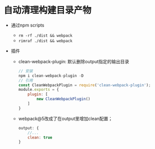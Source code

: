 # 自动清理构建目录产物

- 通过npm scripts

  - `rm -rf ./dist && webpack`
  - `rimraf ./dist && webpack`

- 插件

  - clean-webpack-plugin: 默认删除output指定的输出目录

    ```js
    // 安装
    npm i clean-webpack-plugin -D
    // 引用
    const CleanWebpackPlugin = require('clean-webpack-plugin');
    module.exports = {
        plugin: [
            new CleanWebpackPlugin()
        ]
    }
    ```

    

  - webpack@5改成了在output里增加clean配置；

    ```js
    output: {
        //...
        clean: true
    }
    ```

    
